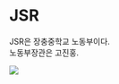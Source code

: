 <html>
	<head>
        <title>JSR website</title>
        <meta charset="utf-8">
	</head>
    <body>
        <h1>JSR</h1>
        <p>JSR은 장충중학교 노동부이다.<br>노동부장관은 고진홍.<br></p>
        <img src="https://edudonga.com/data/article/1705/c80792a085789c792d6648fe8aeced79_1495068311_8199.JPG">
    </body>
</html>
